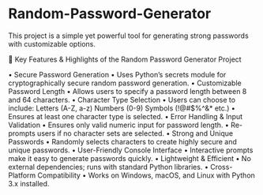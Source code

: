 # Random-Password-Generator
This project is a simple yet powerful tool for generating strong passwords with customizable options.

🔑 Key Features & Highlights of the Random Password Generator Project

•  Secure Password Generation
•	Uses Python’s secrets module for cryptographically secure random password generation.
•  Customizable Password Length
•	Allows users to specify a password length between 8 and 64 characters.
•  Character Type Selection
•	Users can choose to include:
	Letters (A-Z, a-z)
	Numbers (0-9)
	Symbols (!@#$%^&* etc.)
•	Ensures at least one character type is selected.
•  Error Handling & Input Validation
•	Ensures only valid numeric input for password length.
•	Re-prompts users if no character sets are selected.
•  Strong and Unique Passwords
•	Randomly selects characters to create highly secure and unique passwords.
•  User-Friendly Console Interface
•	Interactive prompts make it easy to generate passwords quickly.
•  Lightweight & Efficient
•	No external dependencies; runs with standard Python libraries.
•  Cross-Platform Compatibility
•	Works on Windows, macOS, and Linux with Python 3.x installed.

